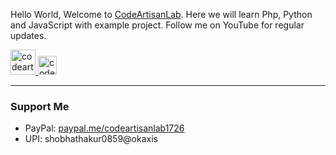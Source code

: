 <p>Hello World, Welcome to <a href="https://www.youtube.com/codeartisanlab">CodeArtisanLab</a>. Here we will learn Php, Python and JavaScript with example project. Follow  me on YouTube for regular updates.</p>
<p>
      <a href="https://www.youtube.com/codeartisanlab">
            <img alt="codeartisanlab" width="40" title="Subscribe to my YouTube channel" src="https://upload.wikimedia.org/wikipedia/commons/thumb/0/09/YouTube_full-color_icon_%282017%29.svg/71px-YouTube_full-color_icon_%282017%29.svg.png"/>
      </a>
      <a href="https://www.facebook.com/officialcodeartisanlab/">
            <img alt="codeartisanlab" width="30" src="https://upload.wikimedia.org/wikipedia/commons/thumb/c/cd/Facebook_logo_%28square%29.png/240px-Facebook_logo_%28square%29.png" />
      </a>
</p>
<hr/>
<h3>Support Me</h3>
<ul>
      <li>PayPal: <a href="https://www.paypal.me/codeartisanlab1726/">paypal.me/codeartisanlab1726</a></li>
      <li>UPI: shobhathakur0859@okaxis</li>
</ul>

